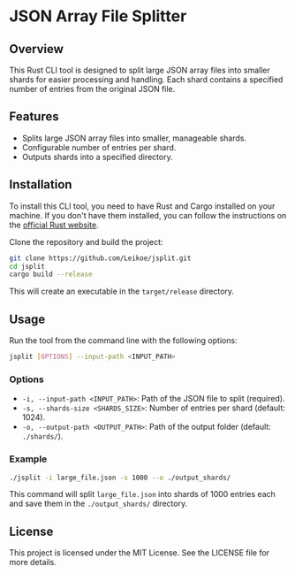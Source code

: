 # JSON Array File Splitter

## Overview

This Rust CLI tool is designed to split large JSON array files into smaller shards for easier processing and handling. Each shard contains a specified number of entries from the original JSON file.

## Features

- Splits large JSON array files into smaller, manageable shards.
- Configurable number of entries per shard.
- Outputs shards into a specified directory.

## Installation

To install this CLI tool, you need to have Rust and Cargo installed on your machine. If you don't have them installed, you can follow the instructions on the [official Rust website](https://www.rust-lang.org/tools/install).

Clone the repository and build the project:

```sh
git clone https://github.com/Leikoe/jsplit.git
cd jsplit
cargo build --release
```

This will create an executable in the `target/release` directory.

## Usage

Run the tool from the command line with the following options:

```sh
jsplit [OPTIONS] --input-path <INPUT_PATH>
```

### Options

- `-i, --input-path <INPUT_PATH>`: Path of the JSON file to split (required).
- `-s, --shards-size <SHARDS_SIZE>`: Number of entries per shard (default: 1024).
- `-o, --output-path <OUTPUT_PATH>`: Path of the output folder (default: `./shards/`).

### Example

```sh
./jsplit -i large_file.json -s 1000 --o ./output_shards/
```

This command will split `large_file.json` into shards of 1000 entries each and save them in the `./output_shards/` directory.

## License

This project is licensed under the MIT License. See the LICENSE file for more details.

